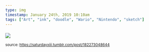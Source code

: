 ```yaml
---
type: img
timestamp: January 24th, 2019 10:10am
tags: ["Art", "ink", "doodle", "Wario", "Nintendo", "sketch"]
---
```

####
<img src="https://saturdayxiii.github.io/media/182273048644.jpg"/>
                                                                                
                
                
                
                
                                
<small>source: https://saturdayxiii.tumblr.com/post/182273048644</small>